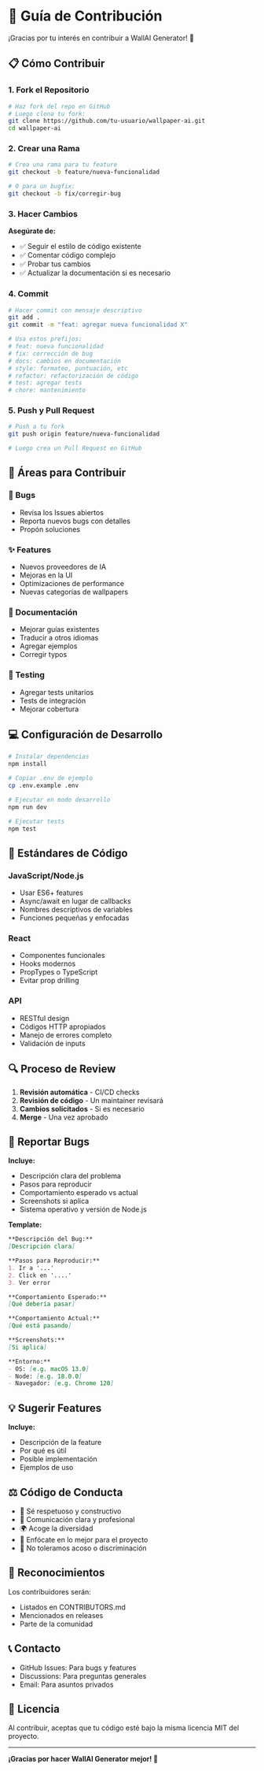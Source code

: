# 🤝 Guía de Contribución

¡Gracias por tu interés en contribuir a WallAI Generator! 🎨

## 📋 Cómo Contribuir

### 1. Fork el Repositorio
```bash
# Haz fork del repo en GitHub
# Luego clona tu fork:
git clone https://github.com/tu-usuario/wallpaper-ai.git
cd wallpaper-ai
```

### 2. Crear una Rama
```bash
# Crea una rama para tu feature
git checkout -b feature/nueva-funcionalidad

# O para un bugfix:
git checkout -b fix/corregir-bug
```

### 3. Hacer Cambios

**Asegúrate de:**
- ✅ Seguir el estilo de código existente
- ✅ Comentar código complejo
- ✅ Probar tus cambios
- ✅ Actualizar la documentación si es necesario

### 4. Commit
```bash
# Hacer commit con mensaje descriptivo
git add .
git commit -m "feat: agregar nueva funcionalidad X"

# Usa estos prefijos:
# feat: nueva funcionalidad
# fix: corrección de bug
# docs: cambios en documentación
# style: formateo, puntuación, etc
# refactor: refactorización de código
# test: agregar tests
# chore: mantenimiento
```

### 5. Push y Pull Request
```bash
# Push a tu fork
git push origin feature/nueva-funcionalidad

# Luego crea un Pull Request en GitHub
```

## 🎯 Áreas para Contribuir

### 🐛 Bugs
- Revisa los Issues abiertos
- Reporta nuevos bugs con detalles
- Propón soluciones

### ✨ Features
- Nuevos proveedores de IA
- Mejoras en la UI
- Optimizaciones de performance
- Nuevas categorías de wallpapers

### 📖 Documentación
- Mejorar guías existentes
- Traducir a otros idiomas
- Agregar ejemplos
- Corregir typos

### 🧪 Testing
- Agregar tests unitarios
- Tests de integración
- Mejorar cobertura

## 💻 Configuración de Desarrollo

```bash
# Instalar dependencias
npm install

# Copiar .env de ejemplo
cp .env.example .env

# Ejecutar en modo desarrollo
npm run dev

# Ejecutar tests
npm test
```

## 📏 Estándares de Código

### JavaScript/Node.js
- Usar ES6+ features
- Async/await en lugar de callbacks
- Nombres descriptivos de variables
- Funciones pequeñas y enfocadas

### React
- Componentes funcionales
- Hooks modernos
- PropTypes o TypeScript
- Evitar prop drilling

### API
- RESTful design
- Códigos HTTP apropiados
- Manejo de errores completo
- Validación de inputs

## 🔍 Proceso de Review

1. **Revisión automática** - CI/CD checks
2. **Revisión de código** - Un maintainer revisará
3. **Cambios solicitados** - Si es necesario
4. **Merge** - Una vez aprobado

## 📝 Reportar Bugs

**Incluye:**
- Descripción clara del problema
- Pasos para reproducir
- Comportamiento esperado vs actual
- Screenshots si aplica
- Sistema operativo y versión de Node.js

**Template:**
```markdown
**Descripción del Bug:**
[Descripción clara]

**Pasos para Reproducir:**
1. Ir a '...'
2. Click en '....'
3. Ver error

**Comportamiento Esperado:**
[Qué debería pasar]

**Comportamiento Actual:**
[Qué está pasando]

**Screenshots:**
[Si aplica]

**Entorno:**
- OS: [e.g. macOS 13.0]
- Node: [e.g. 18.0.0]
- Navegador: [e.g. Chrome 120]
```

## 💡 Sugerir Features

**Incluye:**
- Descripción de la feature
- Por qué es útil
- Posible implementación
- Ejemplos de uso

## ⚖️ Código de Conducta

- 🤝 Sé respetuoso y constructivo
- 💬 Comunicación clara y profesional
- 🌍 Acoge la diversidad
- 🎯 Enfócate en lo mejor para el proyecto
- 🚫 No toleramos acoso o discriminación

## 🎉 Reconocimientos

Los contribuidores serán:
- Listados en CONTRIBUTORS.md
- Mencionados en releases
- Parte de la comunidad

## 📞 Contacto

- GitHub Issues: Para bugs y features
- Discussions: Para preguntas generales
- Email: Para asuntos privados

## 📄 Licencia

Al contribuir, aceptas que tu código esté bajo la misma licencia MIT del proyecto.

---

**¡Gracias por hacer WallAI Generator mejor! 🚀**
